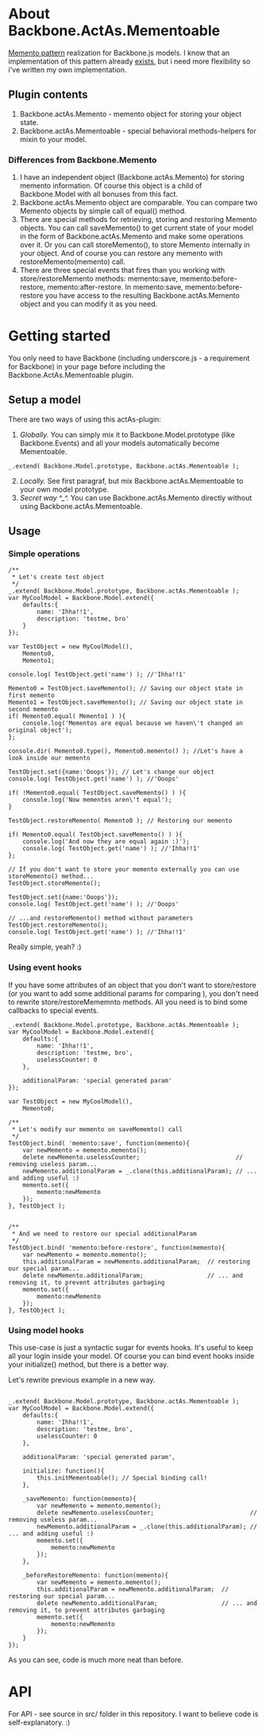 # About Backbone.ActAs.Mementoable

[Memento pattern](http://sourcemaking.com/design_patterns/memento) realization for Backbone.js models.
I know that an implementation of this pattern already [exists](https://github.com/derickbailey/backbone.memento),
but i need more flexibility so i've written my own implementation.

## Plugin contents

1.	Backbone.actAs.Memento - memento object for storing your object state.
2.	Backbone.actAs.Mementoable - special behavioral methods-helpers for mixin to your model.

### Differences from Backbone.Memento

1.	I have an independent object (Backbone.actAs.Memento) for storing memento information.
	Of course this object is a child of Backbone.Model with all bonuses from this fact.
2.	Backbone.actAs.Memento object are comparable. You can compare two Memento objects by simple call of equal() method.
3.	There are special methods for retrieving, storing and restoring Memento objects.
	You can call saveMemento() to get current state of your model in the form of Backbone.actAs.Memento and make some operations over it.
	Or you can call storeMemento(), to store Memento internally in your object.
	And of course you can restore any memento with restoreMemento(memento) call.
4.	There are three special events that fires than you working with store/restoreMemento methods: memento:save, memento:before-restore, memento:after-restore.
	In memento:save, memento:before-restore you have access to the resulting Backbone.actAs.Memento object and you can modify it as you need.

# Getting started

You only need to have Backbone (including underscore.js - a requirement for Backbone) in your page before including the Backbone.ActAs.Mementoable plugin.

## Setup a model

There are two ways of using this actAs-plugin:
1.	*Globally.* You can simply mix it to Backbone.Model.prototype (like Backbone.Events) and all your models automatically become Mementoable.
````
_.extend( Backbone.Model.prototype, Backbone.actAs.Mementoable );
````
2.	*Locally.* See first paragraf, but mix Backbone.actAs.Mementoable to your own model prototype.
3.	*Secret way ^_^.* You can use Backbone.actAs.Memento directly without using Backbone.actAs.Mementoable.

## Usage

### Simple operations

````
/**
 * Let's create test object
 */
_.extend( Backbone.Model.prototype, Backbone.actAs.Mementoable );
var MyCoolModel = Backbone.Model.extend({
	defaults:{
		name: 'Ihha!!1',
		description: 'testme, bro'
	}
});

var TestObject = new MyCoolModel(),
	Memento0,
	Memento1;

console.log( TestObject.get('name') ); //'Ihha!!1'

Memento0 = TestObject.saveMemento(); // Saving our object state in first memento
Memento1 = TestObject.saveMemento(); // Saving our object state in second memento
if( Memento0.equal( Memento1 ) ){
	console.log('Mementos are equal because we haven\'t changed an original object');
};

console.dir( Memento0.type(), Memento0.memento() ); //Let's have a look inside our memento

TestObject.set({name:'Ooops'}); // Let's change our object
console.log( TestObject.get('name') ); //'Ooops'

if( !Memento0.equal( TestObject.saveMemento() ) ){
	console.log('Now mementos aren\'t equal');
}

TestObject.restoreMemento( Memento0 ); // Restoring our memento

if( Memento0.equal( TestObject.saveMemento() ) ){
	console.log('And now they are equal again :)');
	console.log( TestObject.get('name') ); //'Ihha!!1'
};

// If you don't want to store your memento externally you can use storeMemento() method...
TestObject.storeMemento();

TestObject.set({name:'Ooops'});
console.log( TestObject.get('name') ); //'Ooops'

// ...and restoreMemento() method without parameters
TestObject.restoreMemento();
console.log( TestObject.get('name') ); //'Ihha!!1'

````
Really simple, yeah? :)

### Using event hooks

If you have some attributes of an object that you don't want to store/restore
(or you want to add some additional params for comparing ),
you don't need to rewrite store/restoreMememnto methods. All you need is to bind
some callbacks to special events.

````
_.extend( Backbone.Model.prototype, Backbone.actAs.Mementoable );
var MyCoolModel = Backbone.Model.extend({
	defaults:{
		name: 'Ihha!!1',
		description: 'testme, bro',
		uselessCounter: 0
	},

	additionalParam: 'special generated param'
});

var TestObject = new MyCoolModel(),
	Memento0;

/**
 * Let's modify our memento on saveMememto() call
 */
TestObject.bind( 'memento:save', function(memento){
	var newMemento = memento.memento();
	delete newMemento.uselessCounter;							// removing useless param...
	newMemento.additionalParam = _.clone(this.additionalParam);	// ... and adding useful :)
	memento.set({
		memento:newMemento
	});
}, TestObject );


/**
 * And we need to restore our special additionalParam
 */
TestObject.bind( 'memento:before-restore', function(memento){
	var newMemento = memento.memento();
	this.additionalParam = newMemento.additionalParam;	// restoring our special param...
	delete newMemento.additionalParam;					// ... and removing it, to prevent attributes garbaging
	memento.set({
		memento:newMemento
	});
}, TestObject );

````

### Using model hooks

This use-case is just a syntactic sugar for events hooks. It's useful to keep all your login inside your model.
Of course you can bind event hooks inside your initialize() method, but there is a better way.

Let's rewrite previous example in a new way.

````

_.extend( Backbone.Model.prototype, Backbone.actAs.Mementoable );
var MyCoolModel = Backbone.Model.extend({
	defaults:{
		name: 'Ihha!!1',
		description: 'testme, bro',
		uselessCounter: 0
	},

	additionalParam: 'special generated param',

	initialize: function(){
		this.initMementoable(); // Special binding call!
	},

	_saveMemento: function(memento){
		var newMemento = memento.memento();
		delete newMemento.uselessCounter;							// removing useless param...
		newMemento.additionalParam = _.clone(this.additionalParam);	// ... and adding useful :)
		memento.set({
			memento:newMemento
		});
	},

	_beforeRestoreMemento: function(memento){
		var newMemento = memento.memento();
		this.additionalParam = newMemento.additionalParam;	// restoring our special param...
		delete newMemento.additionalParam;					// ... and removing it, to prevent attributes garbaging
		memento.set({
			memento:newMemento
		});
	}
});
````
As you can see, code is much more neat than before.

# API

For API - see source in src/ folder in this repository. I want to believe code is self-explanatory. :)